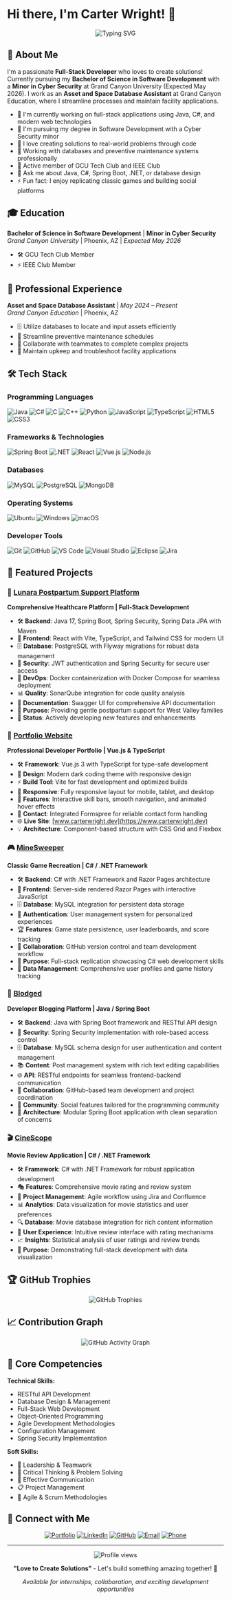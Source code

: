 # Hi there, I'm Carter Wright! 👋

<div align="center">
  <img src="https://readme-typing-svg.herokuapp.com?font=Fira+Code&pause=1000&color=2F81F7&center=true&vCenter=true&width=500&lines=Full-Stack+Developer;Software+Development+Student;Love+to+Create+Solutions;Problem+Solver+%26+Innovator" alt="Typing SVG" />
</div>

## 🚀 About Me

I'm a passionate **Full-Stack Developer** who loves to create solutions! Currently pursuing my **Bachelor of Science in Software Development** with a **Minor in Cyber Security** at Grand Canyon University (Expected May 2026). I work as an **Asset and Space Database Assistant** at Grand Canyon Education, where I streamline processes and maintain facility applications.

- 🔭 I'm currently working on full-stack applications using Java, C#, and modern web technologies
- 🌱 I'm pursuing my degree in Software Development with a Cyber Security minor
- 🎯 I love creating solutions to real-world problems through code
- 💼 Working with databases and preventive maintenance systems professionally
- 🏫 Active member of GCU Tech Club and IEEE Club
- 💬 Ask me about Java, C#, Spring Boot, .NET, or database design
- ⚡ Fun fact: I enjoy replicating classic games and building social platforms

## 🎓 Education

**Bachelor of Science in Software Development** | **Minor in Cyber Security**  
*Grand Canyon University* | Phoenix, AZ | *Expected May 2026*
- 🛠️ GCU Tech Club Member
- ⚡ IEEE Club Member

## 💼 Professional Experience

**Asset and Space Database Assistant** | *May 2024 – Present*  
*Grand Canyon Education* | Phoenix, AZ
- 🗄️ Utilize databases to locate and input assets efficiently
- 📅 Streamline preventive maintenance schedules
- 🤝 Collaborate with teammates to complete complex projects
- 🔧 Maintain upkeep and troubleshoot facility applications

## 🛠️ Tech Stack

### Programming Languages
![Java](https://img.shields.io/badge/java-%23ED8B00.svg?style=for-the-badge&logo=openjdk&logoColor=white)
![C#](https://img.shields.io/badge/c%23-%23239120.svg?style=for-the-badge&logo=c-sharp&logoColor=white)
![C](https://img.shields.io/badge/c-%2300599C.svg?style=for-the-badge&logo=c&logoColor=white)
![C++](https://img.shields.io/badge/c++-%2300599C.svg?style=for-the-badge&logo=c%2B%2B&logoColor=white)
![Python](https://img.shields.io/badge/python-3670A0?style=for-the-badge&logo=python&logoColor=ffdd54)
![JavaScript](https://img.shields.io/badge/javascript-%23323330.svg?style=for-the-badge&logo=javascript&logoColor=%23F7DF1E)
![TypeScript](https://img.shields.io/badge/typescript-%23007ACC.svg?style=for-the-badge&logo=typescript&logoColor=white)
![HTML5](https://img.shields.io/badge/html5-%23E34F26.svg?style=for-the-badge&logo=html5&logoColor=white)
![CSS3](https://img.shields.io/badge/css3-%231572B6.svg?style=for-the-badge&logo=css3&logoColor=white)

### Frameworks & Technologies
![Spring Boot](https://img.shields.io/badge/spring%20boot-%236DB33F.svg?style=for-the-badge&logo=springboot&logoColor=white)
![.NET](https://img.shields.io/badge/.NET-5C2D91?style=for-the-badge&logo=.net&logoColor=white)
![React](https://img.shields.io/badge/react-%2320232a.svg?style=for-the-badge&logo=react&logoColor=%2361DAFB)
![Vue.js](https://img.shields.io/badge/vuejs-%2335495e.svg?style=for-the-badge&logo=vuedotjs&logoColor=%234FC08D)
![Node.js](https://img.shields.io/badge/node.js-6DA55F?style=for-the-badge&logo=node.js&logoColor=white)

### Databases
![MySQL](https://img.shields.io/badge/mysql-%2300f.svg?style=for-the-badge&logo=mysql&logoColor=white)
![PostgreSQL](https://img.shields.io/badge/postgresql-%23316192.svg?style=for-the-badge&logo=postgresql&logoColor=white)
![MongoDB](https://img.shields.io/badge/MongoDB-%234ea94b.svg?style=for-the-badge&logo=mongodb&logoColor=white)

### Operating Systems
![Ubuntu](https://img.shields.io/badge/Ubuntu-E95420?style=for-the-badge&logo=ubuntu&logoColor=white)
![Windows](https://img.shields.io/badge/Windows-0078D6?style=for-the-badge&logo=windows&logoColor=white)
![macOS](https://img.shields.io/badge/mac%20os-000000?style=for-the-badge&logo=macos&logoColor=F0F0F0)

### Developer Tools
![Git](https://img.shields.io/badge/git-%23F05033.svg?style=for-the-badge&logo=git&logoColor=white)
![GitHub](https://img.shields.io/badge/github-%23121011.svg?style=for-the-badge&logo=github&logoColor=white)
![VS Code](https://img.shields.io/badge/Visual%20Studio%20Code-0078d7.svg?style=for-the-badge&logo=visual-studio-code&logoColor=white)
![Visual Studio](https://img.shields.io/badge/Visual%20Studio-5C2D91.svg?style=for-the-badge&logo=visual-studio&logoColor=white)
![Eclipse](https://img.shields.io/badge/Eclipse-FE7A16.svg?style=for-the-badge&logo=Eclipse&logoColor=white)
![Jira](https://img.shields.io/badge/jira-%230A0FFF.svg?style=for-the-badge&logo=jira&logoColor=white)

## 📁 Featured Projects

### 🌟 [Lunara Postpartum Support Platform](https://github.com/omniV1/AQC)
**Comprehensive Healthcare Platform | Full-Stack Development**
- 🛠️ **Backend**: Java 17, Spring Boot, Spring Security, Spring Data JPA with Maven
- 🎨 **Frontend**: React with Vite, TypeScript, and Tailwind CSS for modern UI
- 🗄️ **Database**: PostgreSQL with Flyway migrations for robust data management
- 🔐 **Security**: JWT authentication and Spring Security for secure user access
- 🐳 **DevOps**: Docker containerization with Docker Compose for seamless deployment
- 📊 **Quality**: SonarQube integration for code quality analysis
- 📖 **Documentation**: Swagger UI for comprehensive API documentation
- 🎯 **Purpose**: Providing gentle postpartum support for West Valley families
- 🔄 **Status**: Actively developing new features and enhancements

### 💼 [Portfolio Website](https://github.com/Cademic/PortfolioWebsite)
**Professional Developer Portfolio | Vue.js & TypeScript**
- 🛠️ **Framework**: Vue.js 3 with TypeScript for type-safe development
- 🎨 **Design**: Modern dark coding theme with responsive design
- ⚡ **Build Tool**: Vite for fast development and optimized builds
- 📱 **Responsive**: Fully responsive layout for mobile, tablet, and desktop
- 🎯 **Features**: Interactive skill bars, smooth navigation, and animated hover effects
- 📧 **Contact**: Integrated Formspree for reliable contact form handling
- 🌐 **Live Site**: [www.carterwright.dev](https://www.carterwright.dev)
- 💡 **Architecture**: Component-based structure with CSS Grid and Flexbox

### 🎮 [MineSweeper]([https://github.com/Cademic](https://github.com/NoahStarkenburg/MineSweeper))
**Classic Game Recreation | C# / .NET Framework**
- 🛠️ **Backend**: C# with .NET Framework and Razor Pages architecture
- 🎨 **Frontend**: Server-side rendered Razor Pages with interactive JavaScript
- 🗄️ **Database**: MySQL integration for persistent data storage
- 👤 **Authentication**: User management system for personalized experiences
- 🏆 **Features**: Game state persistence, user leaderboards, and score tracking
- 👥 **Collaboration**: GitHub version control and team development workflow
- 🎯 **Purpose**: Full-stack replication showcasing C# web development skills
- 💾 **Data Management**: Comprehensive user profiles and game history tracking

### 📝 [Blodged](https://github.com/Cademic/blodged)
**Developer Blogging Platform | Java / Spring Boot**
- 🛠️ **Backend**: Java with Spring Boot framework and RESTful API design
- 🔐 **Security**: Spring Security implementation with role-based access control
- 🗄️ **Database**: MySQL schema design for user authentication and content management
- 📚 **Content**: Post management system with rich text editing capabilities
- 🌐 **API**: RESTful endpoints for seamless frontend-backend communication
- 👥 **Collaboration**: GitHub-based team development and project coordination
- 🎯 **Community**: Social features tailored for the programming community
- 🔧 **Architecture**: Modular Spring Boot application with clean separation of concerns

### 🎬 [CineScope]([https://github.com/Cademic](https://github.com/omniV1/CineScope))
**Movie Review Application | C# / .NET Framework**
- 🛠️ **Framework**: C# with .NET Framework for robust application development
- 🎭 **Features**: Comprehensive movie rating and review system
- 👥 **Project Management**: Agile workflow using Jira and Confluence
- 📊 **Analytics**: Data visualization for movie statistics and user preferences
- 🔍 **Database**: Movie database integration for rich content information
- 👤 **User Experience**: Intuitive review interface with rating mechanisms
- 📈 **Insights**: Statistical analysis of user ratings and review trends
- 🎯 **Purpose**: Demonstrating full-stack development with data visualization

## 🏆 GitHub Trophies
<div align="center">
  <img src="https://github-profile-trophy.vercel.app?username=Cademic&theme=dracula&column=4&row=1&margin-w=15&margin-h=15" alt="GitHub Trophies" />
</div>

## 📈 Contribution Graph
<div align="center">
  <img src="https://github-readme-activity-graph.vercel.app/graph?username=Cademic&theme=dracula&hide_border=false" alt="GitHub Activity Graph" />
</div>

## 💪 Core Competencies

**Technical Skills:**
- RESTful API Development
- Database Design & Management
- Full-Stack Web Development
- Object-Oriented Programming
- Agile Development Methodologies
- Configuration Management
- Spring Security Implementation

**Soft Skills:**
- 🎯 Leadership & Teamwork
- 🧠 Critical Thinking & Problem Solving
- 💬 Effective Communication
- 📋 Project Management
- 🔄 Agile & Scrum Methodologies

## 🤝 Connect with Me

<div align="center">
  
[![Portfolio](https://img.shields.io/badge/Portfolio-255E63?style=for-the-badge&logo=About.me&logoColor=white)](https://www.carterwright.dev)
[![LinkedIn](https://img.shields.io/badge/LinkedIn-0077B5?style=for-the-badge&logo=linkedin&logoColor=white)](https://www.linkedin.com/in/carterdanw/)
[![GitHub](https://img.shields.io/badge/GitHub-100000?style=for-the-badge&logo=github&logoColor=white)](https://github.com/Cademic)
[![Email](https://img.shields.io/badge/Email-D14836?style=for-the-badge&logo=gmail&logoColor=white)](mailto:carterwright221@gmail.com)
[![Phone](https://img.shields.io/badge/Phone-25D366?style=for-the-badge&logo=phone&logoColor=white)](tel:8105693888)

</div>

---

<div align="center">
  <img src="https://komarev.com/ghpvc/?username=Cademic&label=Profile%20views&color=0e75b6&style=flat" alt="Profile views" />
</div>

<div align="center">
  
**"Love to Create Solutions"** - Let's build something amazing together! 🚀
  
*Available for internships, collaboration, and exciting development opportunities*

</div>

